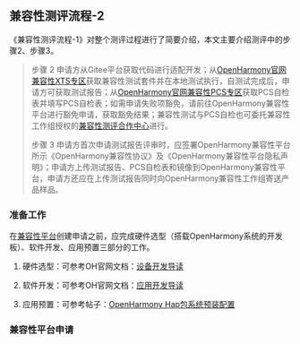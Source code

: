 ##  兼容性测评流程-2

《兼容性测评流程-1》对整个测评过程进行了简要介绍，本文主要介绍测评中的步骤2、步骤3。

> 步骤 2 申请方从Gitee平台获取代码进行适配开发；从[OpenHarmony官网兼容性XTS专区](https://www.openharmony.cn/certification/document/xts)获取兼容性测试套件并在本地测试执行，自测试完成后，申请方可获取测试报告；从[OpenHarmony官网兼容性PCS专区](https://www.openharmony.cn/certification/document/pcs)获取PCS自检表并填写PCS自检表；如需申请失败项豁免，请前往OpenHarmony兼容性平台进行豁免申请，获取豁免结果；兼容性测试与PCS自检也可委托兼容性工作组授权的[兼容性测评合作中心](https://www.openharmony.cn/certification/cooperationCenter)进行。
>
> 步骤 3 申请方首次申请测试报告评审时，应签署OpenHarmony兼容性平台所示《OpenHarmony兼容性协议》及《OpenHarmony兼容性平台隐私声明》；申请方上传测试报告、PCS自检表和镜像到OpenHarmony兼容性平台，申请方还应在上传测试报告同时向OpenHarmony兼容性工作组寄送产品样品。

### 准备工作

在[兼容性平台](https://compatibility.openharmony.cn/console)创建申请之前，应完成硬件选型（搭载OpenHarmony系统的开发板）、软件开发、应用预置三部分的工作。

1. 硬件选型：可参考OH官网文档：[设备开发导读 ](https://docs.openharmony.cn/pages/v4.0/zh-cn/device-dev/device-dev-guide.md)

2. 软件开发：可参考OH官网文档：[应用开发导读 ](https://docs.openharmony.cn/pages/v4.0/zh-cn/application-dev/application-dev-guide.md)

3. 应用预置：可参考帖子：[OpenHarmony Hap包系统预装配置](https://ost.51cto.com/posts/20799#hap_21)

### 兼容性平台申请
